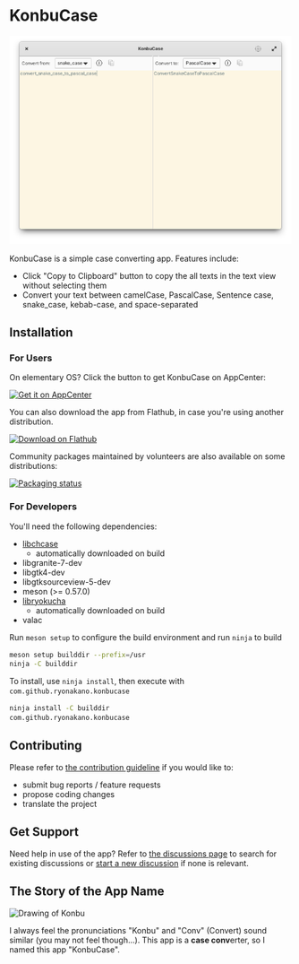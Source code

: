 # KonbuCase
![Screenshot of KonbuCase](data/screenshots/pantheon/screenshot-light.png)

KonbuCase is a simple case converting app. Features include:

* Click "Copy to Clipboard" button to copy the all texts in the text view without selecting them
* Convert your text between camelCase, PascalCase, Sentence case, snake_case, kebab-case, and space-separated

## Installation
### For Users
On elementary OS? Click the button to get KonbuCase on AppCenter:

[![Get it on AppCenter](https://appcenter.elementary.io/badge.svg)](https://appcenter.elementary.io/com.github.ryonakano.konbucase)

You can also download the app from Flathub, in case you're using another distribution.

[<img src="https://flathub.org/assets/badges/flathub-badge-en.svg" width="160" alt="Download on Flathub">](https://flathub.org/apps/details/com.github.ryonakano.konbucase)

Community packages maintained by volunteers are also available on some distributions:

[![Packaging status](https://repology.org/badge/vertical-allrepos/konbucase.svg)](https://repology.org/project/konbucase/versions)

### For Developers
You'll need the following dependencies:

* [libchcase](https://github.com/ryonakano/chcase)
    * automatically downloaded on build
* libgranite-7-dev
* libgtk4-dev
* libgtksourceview-5-dev
* meson (>= 0.57.0)
* [libryokucha](https://github.com/ryonakano/ryokucha)
    * automatically downloaded on build
* valac

Run `meson setup` to configure the build environment and run `ninja` to build

```bash
meson setup builddir --prefix=/usr
ninja -C builddir
```

To install, use `ninja install`, then execute with `com.github.ryonakano.konbucase`

```bash
ninja install -C builddir
com.github.ryonakano.konbucase
```

## Contributing

Please refer to [the contribution guideline](CONTRIBUTING.md) if you would like to:

- submit bug reports / feature requests
- propose coding changes
- translate the project

## Get Support

Need help in use of the app? Refer to [the discussions page](https://github.com/ryonakano/konbucase/discussions) to search for existing discussions or [start a new discussion](https://github.com/ryonakano/konbucase/discussions/new/choose) if none is relevant.

## The Story of the App Name
![Drawing of Konbu](data/Konbu.png)

I always feel the pronunciations "Konbu" and "Conv" (Convert) sound similar (you may not feel though…). This app is a **case conv**erter, so I named this app "KonbuCase".
